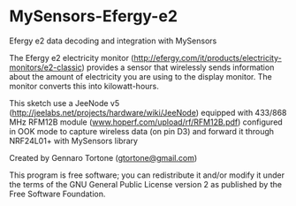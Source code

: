 # MySensors-Efergy-e2
Efergy e2 data decoding and integration with MySensors

The Efergy e2 electricity monitor (http://efergy.com/it/products/electricity-monitors/e2-classic)
provides a sensor that wirelessly sends information about the amount of electricity
you are using to the display monitor. The monitor converts this into kilowatt-hours.

This sketch use a JeeNode v5 (http://jeelabs.net/projects/hardware/wiki/JeeNode) equipped
with 433/868 MHz RFM12B module (www.hoperf.com/upload/rf/RFM12B.pdf) configured in OOK mode
to capture wireless data (on pin D3) and forward it through NRF24L01+ with MySensors library

Created by Gennaro Tortone (gtortone@gmail.com)

This program is free software; you can redistribute it and/or
modify it under the terms of the GNU General Public License
version 2 as published by the Free Software Foundation.
